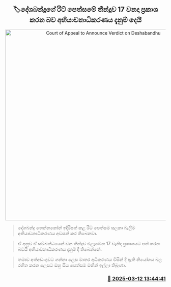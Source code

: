 <p align='center'><b><h2 align='center' title='Court of Appeal to Announce Verdict on Deshabandhu's Writ Petition on 17th'>🏷දේශබන්දුගේ රිට් පෙත්සමේ තීන්දුව 17 වනදා ප්‍රකාශ කරන බව අභියාචනාධිකරණය දැනුම් දෙයි</h2></b></p>
<p align='center'><img src='https://helakuru.sgp1.cdn.digitaloceanspaces.com/esana/images/lib/deshabandu-tennakoon-yi.jpg' width='600' alt='Court of Appeal to Announce Verdict on Deshabandhu's Writ Petition on 17th'></p>

> දේශබන්දු තෙන්නකෝන් ඉදිරිපත් කළ රිට් පෙත්සම සලකා බැලීම අභියාචනාධිකරණය අවසන් කර තිබෙනවා.

> ඒ අනුව ඒ සම්බන්ධයෙන් වන තීන්දුව එළැඹෙන 17 වැනිදා ප්‍රකාශයට පත් කරන බවයි අභියාචනාධිකරණය දැනුම් දී තිබෙන්නේ.

> තමාව අත්අඩංගුවට ගන්නා ලෙස මාතර අධිකරණය විසින් දී ඇති නියෝගය බල රහිත කරන ලෙසට ඔහු සිය පෙත්සම මඟින් ඉල්ලා තිබුණා.



<h3 align='right'><a href='https://www.helakuru.lk/esana/p/108286/'>📅 2025-03-12 13:44:41</a></h3>
